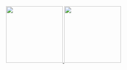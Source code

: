 <div align="center">
  <a href="https://github.com/A-nita">
  <img height="150em" src="https://github-readme-stats.vercel.app/api?username=a-nita&theme=dracula&show_icons=true&hide=prs,issues&include_all_commits=true&count_private=true"/>
  <img height="150em" src="https://github-readme-stats.vercel.app/api/top-langs/?username=a-nita&layout=compact&theme=dracula&count_private=true"/>
</div>
